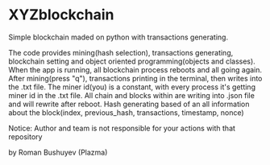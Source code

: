 # XYZblockchain
Simple blockchain maded on python with transactions generating.

The code provides mining(hash selection), transactions generating, blockchain setting and object oriented programming(objects and classes).
When the app is running, all blockchain process reboots and all going again.
After mining(press "q"), transactions printing in the terminal, then writes into the .txt file.
The miner id(you) is a constant, with every process it's getting miner id in the .txt file.
All chain and blocks within are writing into .json file and will rewrite after reboot.
Hash generating based of an all information about the block(index, previous_hash, transactions, timestamp, nonce)

Notice: Author and team is not responsible for your actions with that repository

by Roman Bushuyev (Plazma)
